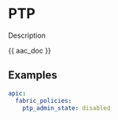 # PTP

Description

{{ aac_doc }}
## Examples

```yaml
apic:
  fabric_policies:
    ptp_admin_state: disabled
```
